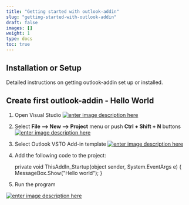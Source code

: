 ```yaml
---
title: "Getting started with outlook-addin"
slug: "getting-started-with-outlook-addin"
draft: false
images: []
weight: 1
type: docs
toc: true
---
```


## Installation or Setup
Detailed instructions on getting outlook-addin set up or installed.

## Create first outlook-addin - Hello World
1. Open Visual Studio
[![enter image description here][1]][1]


2. Select **File --> New --> Project** menu or push **Ctrl + Shift + N** buttons
[![enter image description here][2]][2]


3. Select Outlook VSTO Add-in template
[![enter image description here][3]][3]

4. Add the following code to the project:


    private void ThisAddIn_Startup(object sender, System.EventArgs e)
    {
         MessageBox.Show("Hello world");
    }

5. Run the program

[![enter image description here][4]][4]


  [1]: https://i.stack.imgur.com/OZ8Rj.png
  [2]: https://i.stack.imgur.com/7eXNx.png
  [3]: https://i.stack.imgur.com/K4l4D.png
  [4]: https://i.stack.imgur.com/p6VPy.png

